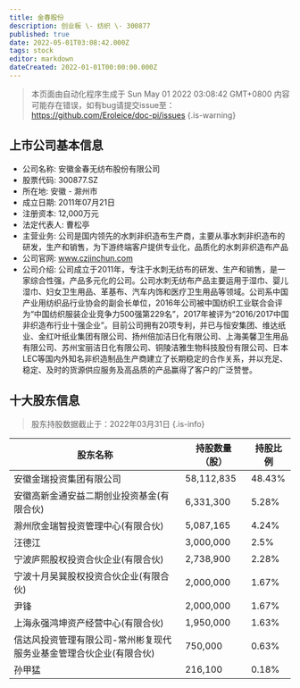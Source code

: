 ```yaml
---
title: 金春股份
description: 创业板 \- 纺织 \- 300877
published: true
date: 2022-05-01T03:08:42.000Z
tags: stock
editor: markdown
dateCreated: 2022-01-01T00:00:00.000Z
---
```


> 本页面由自动化程序生成于 Sun May 01 2022 03:08:42 GMT+0800
> 内容可能存在错误，如有bug请提交issue至：https://github.com/Eroleice/doc-pi/issues
{.is-warning}

## 上市公司基本信息
- 公司名称: 安徽金春无纺布股份有限公司
- 股票代码: 300877.SZ
- 所在地: 安徽 - 滁州市
- 成立日期: 2011年07月21日
- 注册资本: 12,000万元
- 法定代表人: 曹松亭
- 主营业务: 公司是国内领先的水刺非织造布生产商，主要从事水刺非织造布的研发，生产和销售，为下游终端客户提供专业化，品质化的水刺非织造布产品
- 公司官网: www.czjinchun.com
- 公司介绍: 公司成立于2011年，专注于水刺无纺布的研发、生产和销售，是一家综合性强，产品多元化的公司。公司水刺无纺布产品主要运用于湿巾、婴儿湿巾、妇女卫生用品、革基布、汽车内饰和医疗卫生用品等领域。公司系中国产业用纺织品行业协会的副会长单位，2016年公司被中国纺织工业联合会评为“中国纺织服装企业竞争力500强第229名”，2017年被评为“2016/2017中国非织造布行业十强企业”。目前公司拥有20项专利，并已与恒安集团、维达纸业、金红叶纸业集团有限公司、扬州倍加洁日化有限公司、上海美馨卫生用品有限公司、苏州宝丽洁日化有限公司、铜陵洁雅生物科技股份有限公司、日本LEC等国内外知名非织造制品生产商建立了长期稳定的合作关系，并以充足、稳定、及时的货源供应服务及高品质的产品赢得了客户的广泛赞誉。


## 十大股东信息
> 股东持股数据截止于：2022年03月31日
{.is-info}

| 股东名称 | 持股数量（股） | 持股比例 |
| --- | --- | --- |
| 安徽金瑞投资集团有限公司 | 58,112,835 | 48.43% |
| 安徽高新金通安益二期创业投资基金(有限合伙) | 6,331,300 | 5.28% |
| 滁州欣金瑞智投资管理中心(有限合伙) | 5,087,165 | 4.24% |
| 汪德江 | 3,000,000 | 2.5% |
| 宁波庐熙股权投资合伙企业(有限合伙) | 2,738,900 | 2.28% |
| 宁波十月吴巽股权投资合伙企业(有限合伙) | 2,000,000 | 1.67% |
| 尹锋 | 2,000,000 | 1.67% |
| 上海永强鸿坤资产经营中心(有限合伙) | 1,950,000 | 1.63% |
| 信达风投资管理有限公司-常州彬复现代服务业基金管理合伙企业(有限合伙) | 750,000 | 0.63% |
| 孙甲猛 | 216,100 | 0.18% |




